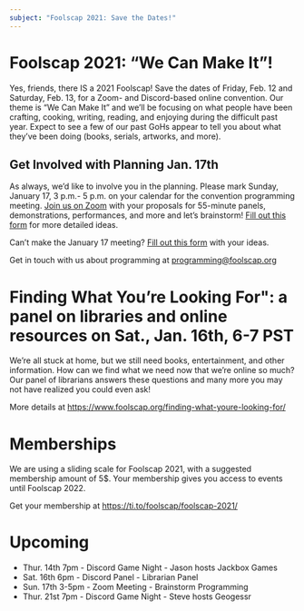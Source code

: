 ```yaml
---
subject: "Foolscap 2021: Save the Dates!"
---
```

# Foolscap 2021: “We Can Make It”!
Yes, friends, there IS a 2021 Foolscap! Save the dates of Friday, Feb. 12 and Saturday, Feb. 13, for a Zoom- and Discord-based online convention. Our theme is “We Can Make It” and we’ll be focusing on what people have been crafting, cooking, writing, reading, and enjoying during the difficult past year. Expect to see a few of our past GoHs appear to tell you about what they’ve been doing (books, serials, artworks, and more).

## Get Involved with Planning Jan. 17th
As always, we’d like to involve you in the planning. Please mark Sunday, January 17, 3 p.m.- 5 p.m. on your calendar for the convention programming meeting. [Join us on Zoom](https://zoom.us/j/99192578972?pwd=K2pmLzFaTWJPYURmMndaaWJLVURPUT09) with your proposals for 55-minute panels, demonstrations, performances, and more and let’s brainstorm! [Fill out this form](https://forms.gle/5WiQ9fhwnJYUy6XTA) for more detailed ideas.

Can’t make the January 17 meeting? [Fill out this form](https://forms.gle/5WiQ9fhwnJYUy6XTA) with your ideas.

Get in touch with us about programming at [programming@foolscap.org](mailto:programming@foolscap.org)


# Finding What You’re Looking For": a panel on libraries and online resources on Sat., Jan. 16th, 6-7 PST
We’re all stuck at home, but we still need books, entertainment, and other information. How can we find what we need now that we’re online so much? Our panel of librarians answers these questions and many more you may not have realized you could even ask!

More details at <https://www.foolscap.org/finding-what-youre-looking-for/>

# Memberships

We are using a sliding scale for Foolscap 2021, with a suggested membership amount of 5$. Your membership gives you access to events until Foolscap 2022.

Get your membership at <https://ti.to/foolscap/foolscap-2021/>

# Upcoming

* Thur. 14th 7pm - Discord Game Night - Jason hosts Jackbox Games
* Sat. 16th 6pm - Discord Panel - Librarian Panel
* Sun. 17th 3-5pm - Zoom Meeting - Brainstorm Programming
* Thur. 21st 7pm - Discord Game Night - Steve hosts Geogessr
